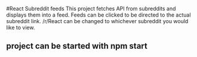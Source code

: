 #React Subreddit feeds
This project fetches API from subreddits and displays them into a feed. Feeds can be clicked to be directed to the actual subreddit link.
/r/React can be changed to whichever subreddit you would like to view.

## project can be started with npm start


